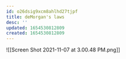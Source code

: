 ```yaml
---
id: o26dsig9xcm8ahlhd27tjpf
title: deMorgan's laws
desc: ''
updated: 1654530812809
created: 1654530812809
---
```

![[Screen Shot 2021-11-07 at 3.00.48 PM.png]]
